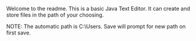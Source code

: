 Welcome to the readme. This is a basic Java Text Editor. It can create and store files in the path of your choosing.

NOTE: The automatic path is C:\Users\. Save will prompt for new path on first save.
